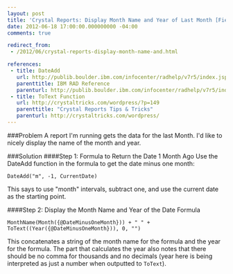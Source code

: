 ```yaml
---
layout: post
title: 'Crystal Reports: Display Month Name and Year of Last Month [Field Notes]'
date: 2012-06-18 17:00:00.000000000 -04:00
comments: true

redirect_from:
 - /2012/06/crystal-reports-display-month-name-and.html

references: 
 - title: DateAdd
   url: http://publib.boulder.ibm.com/infocenter/radhelp/v7r5/index.jsp?topic=%2Fcom.businessobjects.integration.eclipse.designer.doc%2Fhtml%2Ftopic681.html
   parenttitle: IBM RAD Reference
   parenturl: http://publib.boulder.ibm.com/infocenter/radhelp/v7r5/index.jsp?
 - title: ToText Function
   url: http://crystaltricks.com/wordpress/?p=149
   parenttitle: "Crystal Reports Tips & Tricks"
   parenturl: http://crystaltricks.com/wordpress/
---
```

###Problem
A report I'm running gets the data for the last Month. I'd like to nicely display the name of the month and year.

###Solution
####Step 1: Formula to Return the Date 1 Month Ago
Use the DateAdd function in the formula to get the date minus one month:

    DateAdd("m", -1, CurrentDate)

This says to use "month" intervals, subtract one, and use the current date as the starting point.

####Step 2: Display the Month Name and Year of the Date Formula

    MonthName(Month({@DateMinusOneMonth})) + " " + ToText((Year({@DateMinusOneMonth})), 0, "")

This concatenates a string of the month name for the formula and the year for the formula. The part that calculates the year also notes that there should be no comma for thousands and no decimals (year here is being interpreted as just a number when outputted to `ToText`).